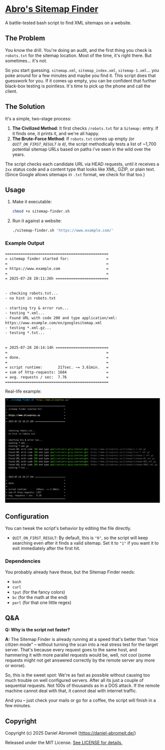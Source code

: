 # [Abro's Sitemap Finder](https://github.com/Abromeit/sitemap-finder)

A battle-tested bash script to find XML sitemaps on a website.

## The Problem

You know the drill. You're doing an audit, and the first thing you check is `robots.txt` for the sitemap location. Most of the time, it's right there. But sometimes... it's not.

So you start guessing. `sitemap.xml`, `sitemap_index.xml`, `sitemap-1.xml`... you poke around for a few minutes and maybe you find it. This script does that guesswork for you. If it comes up empty, you can be confident that further black-box testing is pointless. It's time to pick up the phone and call the client.

## The Solution

It's a simple, two-stage process:

1. **The Civilized Method**: It first checks `/robots.txt` for a `Sitemap:` entry. If it finds one, it prints it, and we're all happy.
2. **The Brute-Force Method**: If `robots.txt` comes up empty _(or `QUIT_ON_FIRST_RESULT` is `0`)_, the script methodically tests a list of ~1,700 potential sitemap URLs based on paths i've seen in the wild over the years.

The script checks each candidate URL via HEAD requests, until it receives a `2xx` status code and a content type that looks like XML, GZIP, or plain text. (Since Google allows sitemaps in `.txt` format, we check for that too.)

## Usage

1. Make it executable:

   ```bash
   chmod +x sitemap-finder.sh
   ```

2. Run it against a website:

   ```bash
   ./sitemap-finder.sh 'https://www.example.com/'
   ```

### Example Output

```
===============================================
= sitemap finder started for:                 =
=                                             =
= https://www.example.com                     =
=                                             =
= 2025-07-28 20:11:26h ========================


- checking robots.txt...
- no hint in robots.txt

- starting try & error run...
- testing *.xml...
- Found URL with code 200 and type application/xml: https://www.example.com/en/googlesitemap.xml
- testing *.xml.gz...
- testing *.txt...


= 2025-07-28 20:14:14h ========================
=                                             =
= done.                                       =
=                                             =
= script runtime:       217sec. ~= 3.61min.   =
= sum of http-requests: 1684                  =
= avg. requests / sec:  7.76                  =
===============================================
```

Real-life example:

![Screenshot of the Sitemap Finder in action, where it found 6 very deep xml sitemap URLs on a big ecommerce site, despite A) having no hint in the robots.txt and B) the sitemaps being only available as dot-gz (gzip) files](docs/screenshot.png)

## Configuration

You can tweak the script's behavior by editing the file directly.

- `QUIT_ON_FIRST_RESULT`: By default, this is `"0"`, so the script will keep searching even after it finds a valid sitemap. Set it to `"1"` if you want it to exit immediately after the first hit.

### Dependencies

You probably already have these, but the Sitemap Finder needs:

- `bash`
- `curl`
- `tput` (for the fancy colors)
- `bc` (for the math at the end)
- `perl` (for that one little regex)

## Q&A

**Q: Why is the script not faster?**

**A:** The Sitemap Finder is already running at a speed that's better than "nice citizen mode" – without turning the scan into a real stress test for the target server. That's because every request goes to the same host, and hammering it with more parallel requests would be, well, not cool (some requests might not get answered correctly by the remote server any more or worse).

So, this is the sweet spot: We're as fast as possible without causing too much trouble on well configured servers. After all its just a couple of sequential requests. Not 100s of thousands as in a DOS attack. If the remote machine cannot deal with that, it cannot deal with internet traffic.

And you – just check your mails or go for a coffee, the script will finish in a few minutes.

## Copyright

Copyright (c) 2025 Daniel Abromeit (https://daniel-abromeit.de/)

Released under the MIT License. [See LICENSE for details.](LICENSE)
